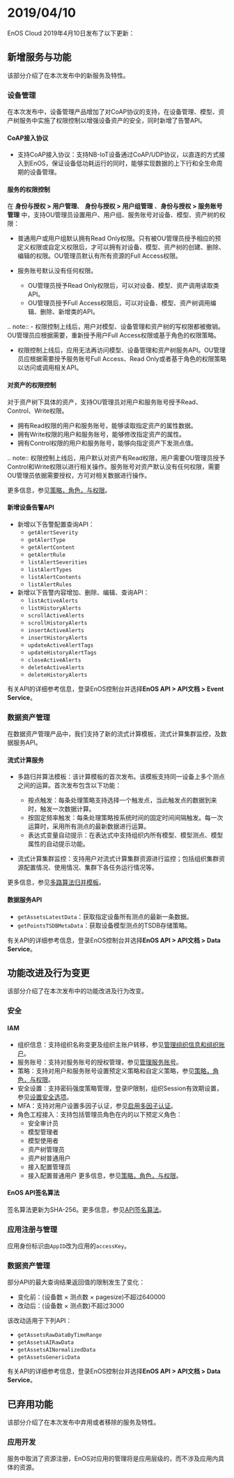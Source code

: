 # 2019/04/10

EnOS Cloud 2019年4月10日发布了以下更新：

## 新增服务与功能

该部分介绍了在本次发布中的新服务及特性。

### 设备管理

在本次发布中，设备管理产品增加了对CoAP协议的支持，在设备管理、模型、资产树服务中实施了权限控制以增强设备资产的安全，同时新增了告警API。

#### CoAP接入协议

- 支持CoAP接入协议：支持NB-IoT设备通过CoAP/UDP协议，以直连的方式接入到EnOS，保证设备低功耗运行的同时，能够实现数据的上下行和全生命周期的设备管理。

#### 服务的权限控制

在 **身份与授权 > 用户管理**、 **身份与授权 > 用户组管理** 、**身份与授权 > 服务账号管理** 中，支持OU管理员设置用户、用户组、服务账号对设备、模型、资产树的权限：

- 普通用户或用户组默认拥有Read Only权限。只有被OU管理员授予相应的预定义权限或自定义权限后，才可以拥有对设备、模型、资产树的创建、删除、编辑的权限。OU管理员默认有所有资源的Full Access权限。
- 服务账号默认没有任何权限。
  
  - OU管理员授予Read Only权限后，可以对设备、模型、资产调用读取类API。
  - OU管理员授予Full Access权限后，可以对设备、模型、资产树调用编辑、删除、新增类的API。

.. note:: - 权限控制上线后，用户对模型、设备管理和资产树的写权限都被撤销。OU管理员应根据需要，重新授予用户Full Access权限或基于角色的权限策略。
   - 权限控制上线后，应用无法再访问模型、设备管理和资产树服务API。OU管理员应根据需要授予服务账号Full Access、Read Only或者基于角色的权限策略以访问或调用相关API。


#### 对资产的权限控制

对于资产树下具体的资产，支持OU管理员对用户和服务账号授予Read、Control、Write权限。

- 拥有Read权限的用户和服务账号，能够读取指定资产的属性数据。
- 拥有Write权限的用户和服务账号，能够修改指定资产的属性。
- 拥有Control权限的用户和服务账号，能够向指定资产下发测点值。

.. note:: 权限控制上线后，用户默认对资产有Read权限，用户需要OU管理员授予Control和Write权限以进行相关操作。服务账号对资产默认没有任何权限，需要OU管理员依据需要授权，方可对相关数据进行操作。

更多信息，参见[策略，角色，与权限](/docs/iam/en/latest/access_policy.html)。

#### 新增设备告警API

- 新增以下告警配置查询API：
  - `getAlertSeverity`
  - `getAlertType`
  - `getAlertContent`
  - `getAlertRule`
  - `listAlertSeverities`
  - `listAlertTypes`
  - `listAlertContents`
  - `listAlertRules`
- 新增以下告警内容增加、删除、编辑、查询API：
  - `listActiveAlerts`
  - `listHistoryAlerts`
  - `scrollActiveAlerts`
  - `scrollHistoryAlerts`
  - `insertActiveAlerts`
  - `insertHistoryAlerts`
  - `updateActiveAlertTags`
  - `updateHistoryAlertTags`
  - `closeActiveAlerts`
  - `deleteActiveAlerts`
  - `deleteHistoryAlerts`

有关API的详细参考信息，登录EnOS控制台并选择**EnOS API > API文档 > Event Service**。

### 数据资产管理

在数据资产管理产品中，我们支持了新的流式计算模板，流式计算集群监控，及数据服务API。

#### 流式计算服务

- 多路归并算法模板：该计算模板的首次发布。该模板支持同一设备上多个测点之间的运算。首次发布包含以下功能：
  
  - 按点触发：每条处理策略支持选择一个触发点，当此触发点的数据到来时，触发一次数据计算。
  - 按固定频率触发：每条处理策略按系统时间的固定时间间隔触发。每一次运算时，采用所有测点的最新数据进行运算。
  - 表达式变量自动提示：在表达式中支持组织内所有模型、模型测点、模型属性的自动提示功能。

- 流式计算集群监控：支持用户对流式计算集群资源进行监控；包括组织集群资源配置情况、使用情况、集群下各任务运行情况等。

更多信息，参见[多路算法归并模板](/docs/data-asset/zh_CN/latest/learn/multi_point_overview.html)。

#### 数据服务API

- `getAssetsLatestData`：获取指定设备所有测点的最新一条数据。
- `getPointsTSDBMetaData`：获取设备模型测点的TSDB存储策略。

有关API的详细参考信息，登录EnOS控制台并选择**EnOS API > API文档 > Data Service**。

## 功能改进及行为变更

该部分介绍了在本次发布中的功能改进及行为改变。

### 安全

#### IAM

- 组织信息：支持组织名称变更及组织主账户转移，参见[管理组织信息和组织账户](/docs/iam/zh_CN/latest/system/managing_organization.html)。
- 服务账号：支持对服务账号的授权管理，参见[管理服务账号](/docs/iam/zh_CN/latest/howto/service_account/managing_service_account.html)。
- 策略：支持对用户和服务账号设置预定义策略和自定义策略，参见[策略，角色，与权限](/docs/iam/zh_CN/latest/access_policy.html)。
- 安全设置：支持密码强度策略管理，登录IP限制，组织Session有效期设置，参见[设置安全选项](https://www.envisioniot.com/docs/iam/zh_CN/latest/howto/user/managing_security_settings.html)。
- MFA：支持对用户设置多因子认证，参见[启用多因子认证](/docs/iam/zh_CN/latest/howto/user/enabling_multi_factor_auth.html)。
- 角色工程接入：支持包括管理员角色在内的以下预定义角色：
  - 安全审计员
  - 模型管理者
  - 模型使用者
  - 资产树管理员
  - 资产树普通用户
  - 接入配置管理员
  - 接入配置普通用户
  更多信息，参见[策略，角色，与权限](/docs/iam/zh_CN/latest/access_policy.html)。


#### EnOS API签名算法

签名算法更新为SHA-256。更多信息，参见[API签名算法](/docs/app-development/zh_CN/latest/generating_signature.html)。

### 应用注册与管理

应用身份标识由`AppID`改为应用的`accessKey`。


### 数据资产管理

部分API的最大查询结果返回值的限制发生了变化：
- 变化前：(设备数 × 测点数 × pagesize)不超过640000
- 改动后：(设备数 × 测点数)不超过3000

该改动适用于下列API：
- `getAssetsRawDataByTimeRange`
- `getAssetsAIRawData`
- `getAssetsAINormalizedData`
- `getAssetsGenericData`

有关API的详细参考信息，登录EnOS控制台并选择**EnOS API > API文档 > Data Service**。

## 已弃用功能

该部分介绍了在本次发布中弃用或者移除的服务及特性。

### 应用开发

服务中取消了资源注册，EnOS对应用的管理将是应用层级的，而不涉及应用内具体的资源。
